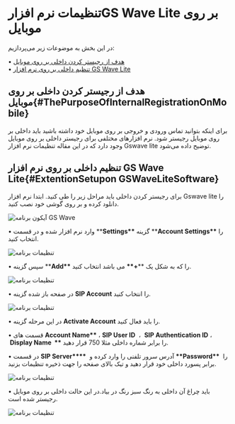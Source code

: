 # تنظیمات نرم افزارGS Wave Lite بر روی موبایل

در این بخش به موضوعات زیر می‌پردازیم:

• [هدف از رجیستر کردن داخلی بر روی موبایل ](#ThePurposeOfInternalRegistrationOnMobile) <br>
• [تنظیم داخلی بر روی نرم افزار GS Wave Lite](#ExtentionSetuponGSWaveLiteSoftware) <br>

## هدف از رجیستر کردن داخلی بر روی موبایل{#ThePurposeOfInternalRegistrationOnMobile}

برای اینکه بتوانید تماس ورودی و خروجی بر روی موبایل خود داشته باشید باید داخلی بر روی موبایل رجیستر شود. نرم افزارهای مختلفی برای رجیستر داخلی بر روی موبایل وجود دارد که در این مقاله تنظیمات نرم افزار  Gswave lite  توضیح داده می‌شود.

## تنظیم داخلی بر روی نرم افزار GS Wave Lite{#ExtentionSetupon GSWaveLiteSoftware}

برای رجیستر کردن داخلی باید مراحل زیر را طی کنید. ابتدا نرم افزار Gswave lite  را دانلود کرده و بر روی گوشی خود نصب کنید.

![آیکون برنامه GS Wave](./Images/gswave1.jpeg)



• وارد نرم افزار شده و در قسمت \*\***Settings\*\*** گزینه \*\***Account Settings\*\*** را انتخاب کنید. 

![تنظیمات برنامه ](./Images/gswave2.jpeg)



• سپس گزینه \*\***Add\*\*** را که به شکل یک \*\***+\*\*** می باشد انتخاب کنید.

![تنظیمات برنامه ](./Images/gswave3.jpeg)


• در صفحه باز شده گزینه **SIP Account** را انتخاب ‌کنید.

![تنظیمات برنامه ](./Images/gswave4.jpeg)


• در این مرحله گزینه **Activate Account** را باید فعال کنید.

• قسمت های **Account Name\*\*** ، **SIP User ID**  ،  **SIP Authentication ID** ،  **Display Name  \*\*** را برابر شماره داخلی مثلا 750 قرار دهید.<br>

• در قسمت **SIP Server\*\*\*\***  آدرس سرور تلفنی را وارد کرده و **\*\*Password\*\***  را برابر پسورد داخلی خود قرار دهید و تیک بالای صفحه را جهت ذخیره تنظیمات بزنید.<br>

![تنظیمات برنامه ](./Images/gswave5.jpeg)

• باید چراغ  آن داخلی به رنگ سبز رنگ در بیاد.در این حالت داخلی بر روی موبایل رجیستر شده است.<br>

![تنظیمات برنامه ](./Images/gswave6.jpeg)